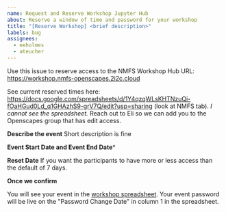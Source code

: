 ```yaml
---
name: Request and Reserve Workshop Jupyter Hub
about: Reserve a window of time and password for your workshop
title: "[Reserve Workshop] <brief description>"
labels: bug
assignees:
  - eeholmes
  - ateucher
---
```


Use this issue to reserve access to the NMFS Workshop Hub URL: https://workshop.nmfs-openscapes.2i2c.cloud

See current reserved times here: <https://docs.google.com/spreadsheets/d/1Y4qzqWLsKHTNzuQi-fOaHGud0Ld_q1GHAzhS9-grV7Q/edit?usp=sharing> (look at NMFS tab). 
*I cannot see the spreadsheet.* Reach out to Eli so we can add you to the Openscapes group that has edit access.

**Describe the event**
Short description is fine

**Event Start Date	and Event End Date***

**Reset Date**
If you want the participants to have more or less access than the default of 7 days.

**Once we confirm**

You will see your event in the [workshop spreadsheet](https://docs.google.com/spreadsheets/d/1Y4qzqWLsKHTNzuQi-fOaHGud0Ld_q1GHAzhS9-grV7Q/edit?usp=sharing). 
Your event password will be live on the "Password Change Date" in column 1 in the spreadsheet.


